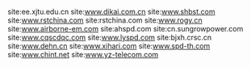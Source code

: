site:ee.xjtu.edu.cn
site:www.dikai.com.cn
site:www.shbst.com
site:www.rstchina.com
site:rstchina.com
site:www.rogy.cn
site:www.airborne-em.com
site:ahspd.com
site:cn.sungrowpower.com
site:www.cqscdqc.com
site:www.lyspd.com
site:bjxh.crsc.cn
site:www.dehn.cn
site:www.xihari.com
site:www.spd-th.com
site:www.chint.net
site:www.yz-telecom.com

